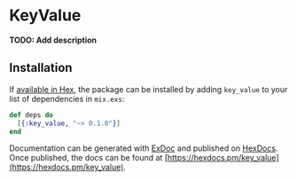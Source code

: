 # KeyValue

**TODO: Add description**

## Installation

If [available in Hex](https://hex.pm/docs/publish), the package can be installed
by adding `key_value` to your list of dependencies in `mix.exs`:

```elixir
def deps do
  [{:key_value, "~> 0.1.0"}]
end
```

Documentation can be generated with [ExDoc](https://github.com/elixir-lang/ex_doc)
and published on [HexDocs](https://hexdocs.pm). Once published, the docs can
be found at [https://hexdocs.pm/key_value](https://hexdocs.pm/key_value).

